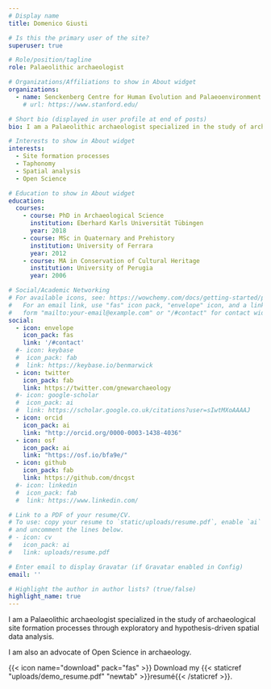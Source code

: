 ```yaml
---
# Display name
title: Domenico Giusti

# Is this the primary user of the site?
superuser: true

# Role/position/tagline
role: Palaeolithic archaeologist

# Organizations/Affiliations to show in About widget
organizations:
  - name: Senckenberg Centre for Human Evolution and Palaeoenvironment & Eberhard Karls Universität Tübingen
    # url: https://www.stanford.edu/

# Short bio (displayed in user profile at end of posts)
bio: I am a Palaeolithic archaeologist specialized in the study of archaeological site formation processes through exploratory and hypothesis-driven spatial data analysis.

# Interests to show in About widget
interests:
  - Site formation processes
  - Taphonomy
  - Spatial analysis
  - Open Science

# Education to show in About widget
education:
  courses:
    - course: PhD in Archaeological Science
      institution: Eberhard Karls Universität Tübingen
      year: 2018
    - course: MSc in Quaternary and Prehistory
      institution: University of Ferrara
      year: 2012
    - course: MA in Conservation of Cultural Heritage
      institution: University of Perugia
      year: 2006

# Social/Academic Networking
# For available icons, see: https://wowchemy.com/docs/getting-started/page-builder/#icons
#   For an email link, use "fas" icon pack, "envelope" icon, and a link in the
#   form "mailto:your-email@example.com" or "/#contact" for contact widget.
social:
  - icon: envelope
    icon_pack: fas
    link: '/#contact'
  #- icon: keybase
  #  icon_pack: fab
  #  link: https://keybase.io/benmarwick
  - icon: twitter
    icon_pack: fab
    link: https://twitter.com/gnewarchaeology
  #- icon: google-scholar
  #  icon_pack: ai
  #  link: https://scholar.google.co.uk/citations?user=sIwtMXoAAAAJ
  - icon: orcid
    icon_pack: ai
    link: "http://orcid.org/0000-0003-1438-4036"
  - icon: osf
    icon_pack: ai
    link: "https://osf.io/bfa9e/"
  - icon: github
    icon_pack: fab
    link: https://github.com/dncgst
  #- icon: linkedin
  #  icon_pack: fab
  #  link: https://www.linkedin.com/

# Link to a PDF of your resume/CV.
# To use: copy your resume to `static/uploads/resume.pdf`, enable `ai` icons in `params.toml`,
# and uncomment the lines below.
# - icon: cv
#   icon_pack: ai
#   link: uploads/resume.pdf

# Enter email to display Gravatar (if Gravatar enabled in Config)
email: ''

# Highlight the author in author lists? (true/false)
highlight_name: true
---
```


I am a Palaeolithic archaeologist specialized in the study of archaeological site formation processes through exploratory and hypothesis-driven spatial data analysis.

I am also an advocate of Open Science in archaeology.

{{< icon name="download" pack="fas" >}} Download my {{< staticref "uploads/demo_resume.pdf" "newtab" >}}resumé{{< /staticref >}}.
